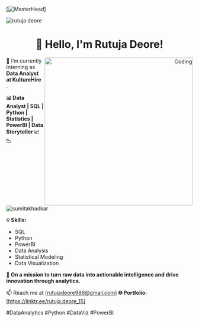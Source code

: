[![MasterHead](https://media.licdn.com/dms/image/C4D12AQESj72-s5gEKg/article-cover_image-shrink_600_2000/0/1626753867110?e=2147483647&v=beta&t=Kf7YAuwZtyCGYLNch-Mgc5eOC-7h7uL_dnBAIgsAFRQ)]

<p align="left"> <img src="https://komarev.com/ghpvc/?username=Abolizagade&label=Profile%20views&color=0e75b6&style=flat" alt="rutuja deore" /> </p>


<h1 align="center">👋 Hello, I'm Rutuja Deore!</h1>

<p align="right">
  <img src="https://i.pinimg.com/originals/9d/cb/36/9dcb36579d4518b31451906466dc735d.gif" align="right" alt="Coding" width="400" />
</p>






🔭 I’m currently Interning as **Data Analyst at KultureHire** .

**📊 Data Analyst | SQL | Python | Statistics | PowerBI |  Data Storyteller 📈📉**


<p align="left"> <img src="https://komarev.com/ghpvc/?username=sumitakhadkar&label=Profile%20views&color=0e75b6&style=flat" alt="sumitakhadkar" /> </p>


**💡 Skills:**
- SQL
- Python
- PowerBI
- Data Analysis
- Statistical Modeling
- Data Visualization

**🌱 On a mission to turn raw data into actionable intelligence and drive innovation through analytics.**


📫 Reach me at [rutujadeore986@gmail.com]
**🌐 Portfolio:** [https://linktr.ee/rutuja.deore_15]

#DataAnalytics #Python #DataViz #PowerBI
